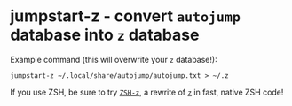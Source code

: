 # jumpstart-z - convert `autojump` database into `z` database

Example command (this will overwrite your `z` database!):

    jumpstart-z ~/.local/share/autojump/autojump.txt > ~/.z
    
If you use ZSH, be sure to try [`ZSH-z`](https://github.com/agkozak/zsh-z), a rewrite of [`z`](https://github.com/rupa/z) in fast, native ZSH code!
